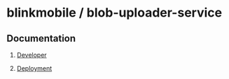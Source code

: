 # blinkmobile / blob-uploader-service

## Documentation

1. [Developer](./developer.md)

1. [Deployment](./deployment.md)